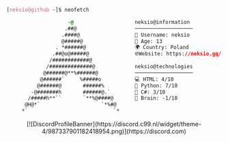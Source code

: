 ```css
[neksio@github ~]$ neofetch

                    -@                    neksio@information
                   .##@                   ───────────────────
                  .####@                  👥 Username: neksio
                  @#####@                 🔞 Age: 13
                . *######@                🌍 Country: Poland
               .##@o@#####@               🌐Website: https://neksio.gq/
              /############@            
             /##############@             neksio@technologies
            @######@**%######@            ───────────────────
           @######`     %#####o           💻 HTML: 4/10
          @######@       ######%          🐍 Python: 7/10
        -@#######h       ######@.`        🔑 C#: 3/10
       /#####h**``       `**%@####@       🧠 Brain: -1/10
      @H@*`                    `*%#@    
     *`                            `*     
```

<div align="center">
  [![DiscordProfileBanner](https://discord.c99.nl/widget/theme-4/987337901182418954.png)](https://discord.com)
</div>


